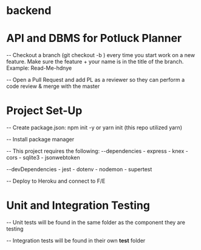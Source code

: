 # backend

# API and DBMS for Potluck Planner 

-- Checkout a branch (git checkout -b <branch-name>) every time you start work on a new feature.  Make sure the feature + your name is in the title of the branch.  Example: Read-Me-hdnye

-- Open a Pull Request and add PL as a reviewer so they can perform a code review & merge with the master

# Project Set-Up

-- Create package.json: npm init -y or yarn init (this repo utilized yarn)

-- Install package manager

-- This project requires the following: 
   --dependencies
    - express
    - knex
    - cors
    - sqlite3
    - jsonwebtoken
    
   --devDependencies
    - jest
    - dotenv
    - nodemon
    - supertest

-- Deploy to Heroku and connect to F/E

# Unit and Integration Testing

-- Unit tests will be found in the same folder as the component they are testing

-- Integration tests will be found in their own __test__ folder 


